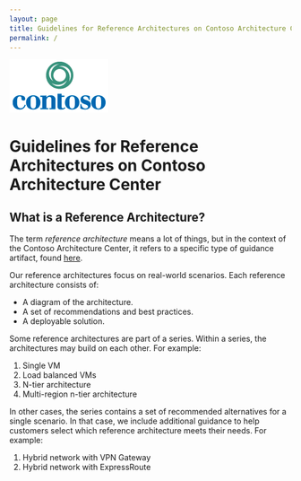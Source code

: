 ```yaml
---
layout: page
title: Guidelines for Reference Architectures on Contoso Architecture Center
permalink: /
---
```


![](../assets/img/contoso-logo.png)

# Guidelines for Reference Architectures on Contoso Architecture Center

## What is a Reference Architecture?

The term *reference architecture* means a lot of things, but in the context of the Contoso Architecture Center, it refers to a specific type of guidance artifact, found [here](https://docs.microsoft.com/azure/architecture/reference-architectures).

Our reference architectures focus on real-world scenarios. Each reference architecture consists of:

- A diagram of the architecture.
- A set of recommendations and best practices.
- A deployable solution.

Some reference architectures are part of a series. Within a series, the architectures may build on each other. For example:

1. Single VM
2. Load balanced VMs
3. N-tier architecture
4. Multi-region n-tier architecture

In other cases, the series contains a set of recommended alternatives for a single scenario. In that case, we include additional guidance to help customers select which reference architecture meets their needs. For example:

1. Hybrid network with VPN Gateway
2. Hybrid network with ExpressRoute

